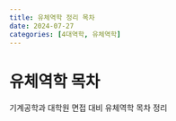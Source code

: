 ```yaml
---
title: 유체역학 정리 목차
date: 2024-07-27
categories: [4대역학, 유체역학]
---
```


# 유체역학 목차

기계공학과 대학원 면접 대비
유체역학 목차 정리
